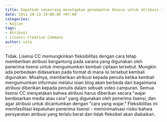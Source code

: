 ```yaml
---
title: Dapatkah seseorang menetapkan penempatan khusus untuk atribusi terhadap ciptaannya?
date: 2011-10-13 19:08:00 +07:00
categories:
- Kajian
tags:
- Atribusi
- Lisensi Creative Commons
author: nita
---
```


Tidak. Lisensi CC memungkinkan fleksibilitas dengan cara tetap memberikan atribusi bergantung pada sarana yang digunakan oleh penerima lisensi untuk mengumumkan kembali ciptaan tersebut. Mungkin ada perbedaan didasarkan pada format di mana isi tersebut kembali digunakan. Misalnya, memberikan atribusi kepada penulis ketika kembali mengumumkan informasi melalui isian blog akan berbeda dari bagaimana atribusi diberikan kepada penulis dalam sebuah video campuran. Semua lisensi CC menyatakan bahwa atribusi harus diberikan secara "wajar berdasarkan media atau cara" yang digunakan oleh penerima lisensi, dan agar atribusi untuk dicantumkan dengan "cara yang wajar." Fleksibilitas ini memfasilitasi kepatuhan penerima lisensi - meminimalisasi risiko bahwa persyaratan atribusi yang terlalu berat dan tidak fleksibel akan diabaikan.
